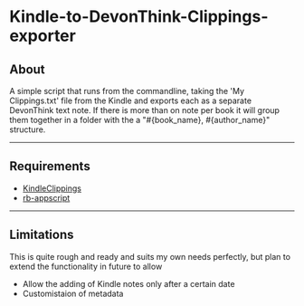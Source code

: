 Kindle-to-DevonThink-Clippings-exporter
=======================================


## About

A simple script that runs from the commandline, taking the 'My Clippings.txt' file from the Kindle and exports each as a separate DevonThink text note. If there is more than on note per book it will group them together in a folder with the a "#{book_name}, #{author_name}" structure.


*********


## Requirements

* [KindleClippings](https://github.com/georgboe/kindleclippings)
* [rb-appscript](http://rubygems.org/gems/rb-appscript)


*********

## Limitations

This is quite rough and ready and suits my own needs perfectly, but plan to extend the functionality in future to allow

* Allow the adding of Kindle notes only after a certain date
* Customistaion of metadata







